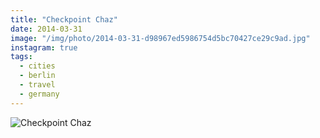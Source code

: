 ```yaml
---
title: "Checkpoint Chaz"
date: 2014-03-31
image: "/img/photo/2014-03-31-d98967ed5986754d5bc70427ce29c9ad.jpg"
instagram: true
tags:
  - cities
  - berlin
  - travel
  - germany
---
```


![Checkpoint Chaz](/img/photo/2014-03-31-d98967ed5986754d5bc70427ce29c9ad.jpg)
